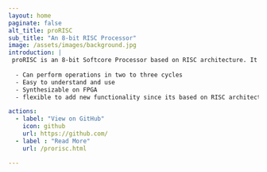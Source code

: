 ```yaml
---
layout: home
paginate: false
alt_title: proRISC
sub_title: "An 8-bit RISC Processor"
image: /assets/images/background.jpg
introduction: |
 proRISC is an 8-bit Softcore Processor based on RISC architecture. It is desiged to be synthesizable. Some of its features include:
  
  - Can perform operations in two to three cycles
  - Easy to understand and use
  - Synthesizable on FPGA
  - flexible to add new functionality since its based on RISC architecture

actions:
  - label: "View on GitHub"
    icon: github
    url: https://github.com/
  - label : "Read More"
    url: /prorisc.html  

---
```

